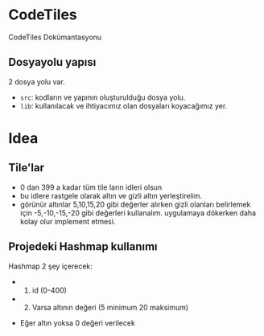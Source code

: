 # CodeTiles

CodeTiles Dokümantasyonu

## Dosyayolu yapısı

2 dosya yolu var.

- `src`: kodların ve yapının oluşturulduğu dosya yolu.
- `lib`: kullanılacak ve ihtiyacımız olan dosyaları koyacağımız yer.

# Idea

## Tile'lar
- 0 dan 399 a kadar tüm tile ların idleri olsun
- bu idlere rastgele olarak altın ve gizli altın yerleştirelim.
- görünür altınlar 5,10,15,20 gibi değerler alırken gizli olanları belirlemek için -5,-10,-15,-20 gibi değerleri kullanalım. uygulamaya dökerken daha kolay olur implement etmesi.


## Projedeki Hashmap kullanımı
Hashmap 2 şey içerecek:

- 1) id (0-400)
- 2) Varsa altının değeri (5 minimum 20 maksimum)
* Eğer altın yoksa 0 değeri verilecek

